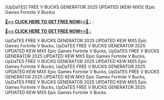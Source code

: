 [UpDaTES] FREE V BUCKS GENERATOR 2025 UPDATED [KEW-MX5] (Epic Games Fortnite V Bucks)

**[🔴== CLICK HERE TO GET FREE NOW==🔴 :](https://oercommons.s3.amazonaws.com/media/courseware/relatedresource/file/all-zit.html)**
:

**[🔴== CLICK HERE TO GET FREE NOW==🔴 :](https://oercommons.s3.amazonaws.com/media/courseware/relatedresource/file/gift-zit.html)**

 UpDaTES FREE V BUCKS GENERATOR 2025 UPDATED KEW MX5 Epic Games Fortnite V Bucks, UpDaTES FREE V BUCKS GENERATOR 2025 UPDATED KEW MX5 Epic Games Fortnite V Bucks, UpDaTES FREE V BUCKS GENERATOR 2025 UPDATED KEW MX5 Epic Games Fortnite V Bucks, UpDaTES FREE V BUCKS GENERATOR 2025 UPDATED KEW MX5 Epic Games Fortnite V Bucks, UpDaTES FREE V BUCKS GENERATOR 2025 UPDATED KEW MX5 Epic Games Fortnite V Bucks, UpDaTES FREE V BUCKS GENERATOR 2025 UPDATED KEW MX5 Epic Games Fortnite V Bucks, UpDaTES FREE V BUCKS GENERATOR 2025 UPDATED KEW MX5 Epic Games Fortnite V Bucks, UpDaTES FREE V BUCKS GENERATOR 2025 UPDATED KEW MX5 Epic Games Fortnite V Bucks

